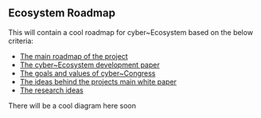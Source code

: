 ## Ecosystem Roadmap

This will contain a cool roadmap for cyber~Ecosystem based on the below criteria:
- [The main roadmap of the project](https://github.com/orgs/cybercongress/projects/2)
- [The cyber~Ecosystem development paper](https://github.com/cybercongress/congress/blob/master/ecosystem/main.md)
- [The goals and values of cyber~Congress](https://github.com/cybercongress/congress/blob/master/README.md)
- [The ideas behind the projects main white paper](https://github.com/cybercongress/cyber/blob/master/main.tex)
- [The research ideas](https://github.com/cybercongress/congress/tree/master/research)

There will be a cool diagram here soon
